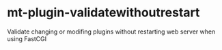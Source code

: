 mt-plugin-validatewithoutrestart
================================

Validate changing or modifing plugins without restarting web server when using FastCGI
